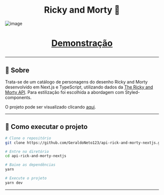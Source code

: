 <h1 align="center">Ricky and Morty 🥒</h1>

![image](https://github.com/GeraldoNeto123/api-rick-and-morty-nextjs/tree/main/src/assets/page-characters.png)

<h1 align="center" >
  <a href="https://api-rick-and-morty-next-js.vercel.app">Demonstração</a>
</p>

---

## 📖 Sobre

Trata-se de um catálogo de personagens do desenho Ricky and Morty desenvolvido em Next.js e TypeScript, utilizando dados da [The Ricky and Morty API](https://rickandmortyapi.com). Para estilização foi escolhida a abordagem com Styled-components.

O projeto pode ser visualizado clicando [aqui](https://api-rick-and-morty-next-js.vercel.app).


---

## 🔧 Como executar o projeto

```bash
# Clone o repositório
git clone https://github.com/GeraldoNeto123/api-rick-and-morty-nextjs.git

# Entre no diretório
cd api-rick-and-morty-nextjs

# Baixe as dependências
yarn

# Execute o projeto
yarn dev

```

---
